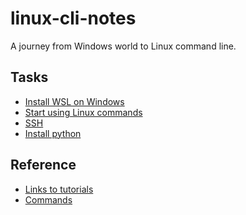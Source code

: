 # linux-cli-notes

A journey from Windows world to Linux command line.

Tasks
-----

- [Install WSL on Windows](wsl.md)
- [Start using Linux commands](concepts.md)
- [SSH](ssh/README.md)
- [Install python](python.md)

Reference
---------

- [Links to tutorials](tutorials.md)
- [Commands](commands.md)
